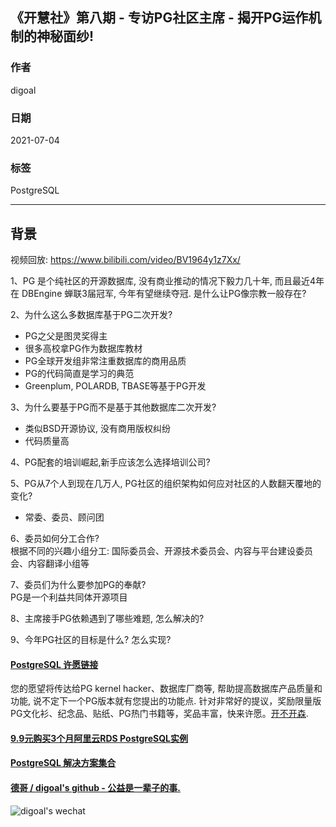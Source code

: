 ## 《开慧社》第八期 - 专访PG社区主席 - 揭开PG运作机制的神秘面纱!   
        
### 作者        
digoal        
        
### 日期        
2021-07-04         
        
### 标签        
PostgreSQL      
        
----        
        
## 背景        
   
视频回放: https://www.bilibili.com/video/BV1964y1z7Xx/  
  
1、PG 是个纯社区的开源数据库, 没有商业推动的情况下毅力几十年, 而且最近4年在 DBEngine 蝉联3届冠军, 今年有望继续夺冠. 是什么让PG像宗教一般存在?   
  
2、为什么这么多数据库基于PG二次开发?  
- PG之父是图灵奖得主  
- 很多高校拿PG作为数据库教材  
- PG全球开发组非常注重数据库的商用品质  
- PG的代码简直是学习的典范  
- Greenplum, POLARDB, TBASE等基于PG开发  
  
3、为什么要基于PG而不是基于其他数据库二次开发?  
- 类似BSD开源协议, 没有商用版权纠纷  
- 代码质量高  
  
4、PG配套的培训崛起,新手应该怎么选择培训公司?  
  
5、PG从7个人到现在几万人, PG社区的组织架构如何应对社区的人数翻天覆地的变化?  
- 常委、委员、顾问团  
  
6、委员如何分工合作?  
根据不同的兴趣小组分工: 国际委员会、开源技术委员会、内容与平台建设委员会、内容翻译小组等  
  
7、委员们为什么要参加PG的奉献?  
PG是一个利益共同体开源项目  
  
8、主席接手PG依赖遇到了哪些难题, 怎么解决的?  
  
9、今年PG社区的目标是什么? 怎么实现?  
    
  
#### [PostgreSQL 许愿链接](https://github.com/digoal/blog/issues/76 "269ac3d1c492e938c0191101c7238216")
您的愿望将传达给PG kernel hacker、数据库厂商等, 帮助提高数据库产品质量和功能, 说不定下一个PG版本就有您提出的功能点. 针对非常好的提议，奖励限量版PG文化衫、纪念品、贴纸、PG热门书籍等，奖品丰富，快来许愿。[开不开森](https://github.com/digoal/blog/issues/76 "269ac3d1c492e938c0191101c7238216").  
  
  
#### [9.9元购买3个月阿里云RDS PostgreSQL实例](https://www.aliyun.com/database/postgresqlactivity "57258f76c37864c6e6d23383d05714ea")
  
  
#### [PostgreSQL 解决方案集合](https://yq.aliyun.com/topic/118 "40cff096e9ed7122c512b35d8561d9c8")
  
  
#### [德哥 / digoal's github - 公益是一辈子的事.](https://github.com/digoal/blog/blob/master/README.md "22709685feb7cab07d30f30387f0a9ae")
  
  
![digoal's wechat](../pic/digoal_weixin.jpg "f7ad92eeba24523fd47a6e1a0e691b59")
  
